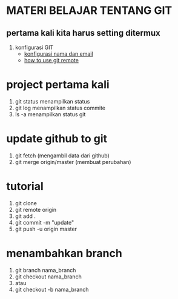 # MATERI BELAJAR TENTANG GIT
## pertama kali kita harus setting ditermux
1. konfigurasi GIT
   - [konfigurasi nama dan email](materi-belajar-git/konfigurasi-nama-&-email.md)
   - [how to use git remote](materi-belajar-git/how-to-use-git-remote.md)













# project pertama kali
  1. git status  menampilkan status 
  2. git log     menampilkan status commite
  3. ls -a       menampilkan status git 

# update github to git
  1. git fetch   (mengambil data dari github)
  2. git merge origin/master (membuat perubahan)

# tutorial
  1. git clone 
  1. git remote origin 
  1. git add .
  1. git commit -m "update"
  2. git push -u origin master

# menambahkan branch
  1. git branch nama_branch
  2. git checkout nama_branch
  3. atau
  4. git checkout -b nama_branch
     
